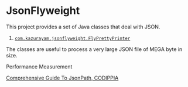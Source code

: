 # JsonFlyweight

This project provides a set of Java classes that deal with JSON.

1. [`com.kazurayam.jsonflyweight.FlyPrettyPrinter`]()

The classes are useful to process a very large JSON file of MEGA byte in size.



Performance Measurement


[Comprehensive Guide To JsonPath, CODIPPIA](https://codippa.com/jayway-jsonpath-java/)